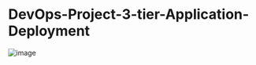 # DevOps-Project-3-tier-Application-Deployment
![image](https://github.com/kamalmohan217/DevOps-Project-3-tier-Application-Deployment/assets/128888356/be2c003e-db23-4de5-9ab0-8d38adca6f82)
